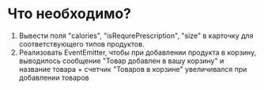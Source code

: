 # Что необходимо?

1. Вывести поля "calories", "isRequrePrescription", "size" в карточку для соответствующего типов продуктов.
2. Реализовать EventEmitter, чтобы при добавлении продукта в корзину, выводилось сообщение "Товар добавлен в вашу корзину" и название товара + счетчик "Товаров в корзине" увеличивался при добавлении товаров
